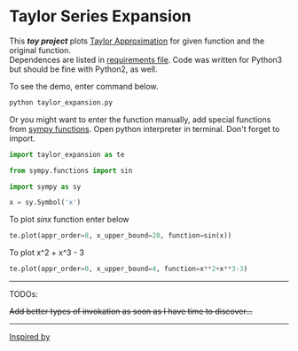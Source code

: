 
# Taylor Series Expansion



This _**toy project**_ plots [Taylor Approximation](https://en.wikipedia.org/wiki/Taylor_series) for given function and the original function.  
Dependences are listed in [requirements file](https://github.com/kirbiyik/taylor-expansion/blob/master/requirements.txt). 
Code was written for Python3 but should be fine with Python2, as well. 


To see the demo, enter command below. 
``` python 
python taylor_expansion.py 
```
Or you might want to enter the function manually, add special functions from [sympy functions](http://docs.sympy.org/latest/modules/functions/index.html). Open python interpreter in terminal. 
Don't forget to import.
``` python
import taylor_expansion as te
```

``` python
from sympy.functions import sin
``` 
``` python 
import sympy as sy
```
``` python 
x = sy.Symbol('x')
```
To plot _sinx_ function enter below
``` python 
te.plot(appr_order=8, x_upper_bound=20, function=sin(x))
```  
To plot x^2 + x^3 - 3
``` python 
te.plot(appr_order=0, x_upper_bound=4, function=x**2+x**3-3)

``` 
--- 
TODOs:

~~Add better types of invokation as soon as I have time to discover...~~


___
[Inspired by](http://firsttimeprogrammer.blogspot.com.tr/2015/03/taylor-series-with-python-and-sympy.html)
